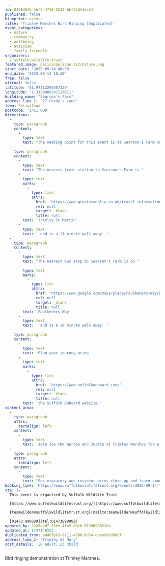 ```yaml
---
id: 8468481b-5bff-4710-9232-6bf26d14ec64
published: false
blueprint: events
title: 'Trimley Marshes Bird Ringing (Duplicated)'
event_categories:
  - nature
  - community
  - wellbeing
  - activism
  - family-friendly
organisers:
  - suffolk-wildlife-trust
featured_image: pelicanpelican-3x2/nature.png
start_date: '2025-09-14 08:30'
end_date: '2025-09-14 10:30'
free: false
virtual: false
latitude: '51.97212205567339'
longitude: '1.3139406547115011'
building_name: "Searson's Farm"
address_line_1: "27 Cordy's Lane"
town: Felixstowe
postcode: 'IP11 0UD'
directions:
  -
    type: paragraph
    content:
      -
        type: text
        text: "The meeting point for this event is at Searson's Farm car park. "
  -
    type: paragraph
    content:
      -
        type: text
        text: "The nearest train station to Searson's Farm is "
      -
        type: text
        marks:
          -
            type: link
            attrs:
              href: 'https://www.greateranglia.co.uk/travel-information/station-information/trm'
              rel: null
              target: _blank
              title: null
        text: 'Trimley St Martin'
      -
        type: text
        text: ' and is a 11 minute walk away. '
  -
    type: paragraph
    content:
      -
        type: text
        text: "The nearest bus stop to Searson's Farm is on "
      -
        type: text
        marks:
          -
            type: link
            attrs:
              href: "https://www.google.com/maps/place/Faulkeners+Way/@51.9752727,1.3140982,16z/data=!4m23!1m16!4m15!1m6!1m2!1s0x47d977a891ee4bc3:0xa7ac8f4e981e96fb!2sSearsons+Farm,+Cordy's+Lane,+Trimley+Saint+Mary,+Felixstowe!2m2!1d1.3139611!2d51.9719742!1m6!1m2!1s0x47d977a3e3ed885d:0x22e5ead82e97d3f0!2sFaulkeners+Way,+Trimley+St+Mary,+Felixstowe+IP11+0SY!2m2!1d1.324577!2d51.977337!3e2!3m5!1s0x47d977a3e3ed885d:0x22e5ead82e97d3f0!8m2!3d51.977337!4d1.324577!16s%2Fg%2F1q67rrkjp?entry=ttu&g_ep=EgoyMDI1MDUwNy4wIKXMDSoJLDEwMjExNDUzSAFQAw%3D%3D"
              rel: null
              target: _blank
              title: null
        text: 'Faulkeners Way'
      -
        type: text
        text: ' and is a 16 minute walk away. '
  -
    type: paragraph
    content:
      -
        type: text
        text: 'Plan your journey using '
      -
        type: text
        marks:
          -
            type: link
            attrs:
              href: 'https://www.suffolkonboard.com/'
              rel: null
              target: _blank
              title: null
        text: 'the Suffolk Onboard website.'
content_area:
  -
    type: paragraph
    attrs:
      textAlign: left
    content:
      -
        type: text
        text: 'Join Joe the Warden and Justin at Trimley Marshes for a morning of bird ringing. '
  -
    type: paragraph
    attrs:
      textAlign: left
    content:
      -
        type: text
        text: "See migratory and resident birds close up and learn about identification and bird migration.\_"
booking_link: 'https://www.suffolkwildlifetrust.org/events/2025-09-14-trimley-marshes-bird-ringing-demo'
cta: |-
  This event is organised by Suffolk Wildlife Trust

  [https://www.suffolkwildlifetrust.org/](https://www.suffolkwildlifetrust.org/)

  [teamwilder@suffolkwildlifetrust.org](mailto:teamwilder@suffolkwildlifetrust.org)

  [01473 890089](tel:01473890089)
updated_by: c2a9acd7-26be-4f49-89cb-918d0960210a
updated_at: 1747148353
duplicated_from: bd46f663-8711-4390-bd64-ebce98bd662f
address_line_2: 'Trimley St Mary'
cost_details: '£8 adult, £5 child'
---
```

Bird ringing demonstration at Trimley Marshes.
